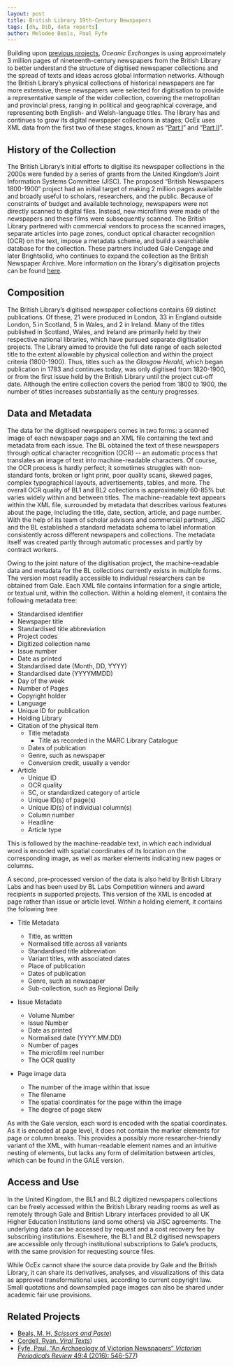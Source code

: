 ```yaml
---
layout: post
title: British Library 19th-Century Newspapers
tags: [dh, DiD, data reports]
author: Melodee Beals, Paul Fyfe
---
```

 
Building upon [previous projects](#related), *Oceanic Exchanges* is using approximately 3 million pages of nineteenth-century newspapers from the British Library to better understand the structure of digitised newspaper collections and the spread of texts and ideas across global information networks. Although the British Library’s physical collections of historical newspapers are far more extensive, these newspapers were selected for digitisation to provide a representative sample of the wider collection, covering the metropolitan and provincial press, ranging in political and geographical coverage, and representing both English- and Welsh-language titles. The library has and continues to grow its digital newspaper collections in stages; OcEx uses XML data from the first two of these stages, known as “[Part I](https://www.gale.com/c/british-library-newspapers-part-i)” and “[Part II](https://www.gale.com/c/british-library-newspapers-part-ii)”.

## History of the Collection

The British Library’s initial efforts to digitise its newspaper collections in the 2000s were funded by a series of grants from the United Kingdom’s Joint Information Systems Committee (JISC). The proposed “British Newspapers 1800-1900” project had an initial target of making 2 million pages available and broadly useful to scholars, researchers, and the public. Because of constraints of budget and available technology, newspapers were not directly scanned to digital files. Instead, new microfilms were made of the newspapers and these films were subsequently scanned. The British Library partnered with commercial vendors to process the scanned images, separate articles into page zones, conduct optical character recognition (OCR) on the text, impose a metadata scheme, and build a searchable database for the collection. These partners included Gale Cengage and later Brightsolid, who continues to expand the collection as the British Newspaper Archive. More information on the library's digitisation projects can be found [here](http://www.bl.uk/reshelp/findhelprestype/news/newspdigproj/index.html).

## Composition

The British Library’s digitised newspaper collections contains 69 distinct publications. Of these, 21 were produced in London, 33 in England outside London, 5 in Scotland, 5 in Wales, and 2 in Ireland. Many of the titles published in Scotland, Wales, and Ireland are primarily held by their respective national libraries, which have pursued separate digitisation projects. The Library aimed to provide the full date range of each selected title to the extent allowable by physical collection and within the project criteria (1800-1900). Thus, titles such as the *Glasgow Herald*, which began publication in 1783 and continues today, was only digitised from 1820-1900, or from the first issue held by the British Library until the project cut-off date. Although the entire collection covers the period from 1800 to 1900, the number of titles increases substantially as the century progresses.

## Data and Metadata
The data for the digitised newspapers comes in two forms: a scanned image of each newspaper page and an XML file containing the text and metadata from each issue. The BL obtained the text of these newspapers through optical character recognition (OCR) -- an automatic process that translates an image of text into machine-readable characters. Of course, the OCR process is hardly perfect; it sometimes struggles with non-standard fonts, broken or light print, poor quality scans, skewed pages, complex typographical layouts, advertisements, tables, and more. The overall OCR quality of BL1 and BL2 collections is approximately 60-85% but varies widely within and between titles. The machine-readable text appears within the XML file, surrounded by metadata that describes various features about the page, including the title, date, section, article, and page number. With the help of its team of scholar advisors and commercial partners, JISC and the BL established a standard metadata schema to label information consistently across different newspapers and collections. The metadata itself was created partly through automatic processes and partly by contract workers.

Owing to the joint nature of the digitisation project, the machine-readable data and metadata for the BL collections currently exists in multiple forms. The version most readily accessible to individual researchers can be obtained from Gale. Each XML file contains information for a single article, or textual unit, within the collection. Within a holding element, it contains the following metadata tree:

+ Standardised identifier
+ Newspaper title
+ Standardised title abbreviation
+ Project codes
+ Digitized collection name
+ Issue number
+ Date as printed
+ Standardised date (Month, DD, YYYY)
+ Standardised date (YYYYMMDD)
+ Day of the week
+ Number of Pages
+ Copyright holder
+ Language
+ Unique ID for publication
+ Holding Library
+ Citation of the physical item
    + Title metadata
        + Title as recorded in the MARC Library Catalogue
    + Dates of publication
    + Genre, such as newspaper
    + Conversion credit, usually a vendor
+ Article
    + Unique ID
    + OCR quality
    + SC, or standardized category of article
    + Unique ID(s) of page(s)
    + Unique ID(s) of individual column(s)
    + Column number
    + Headline
    + Article type

This is followed by the machine-readable text, in which each individual word is encoded with spatial coordinates of its location on the corresponding image, as well as marker elements indicating new pages or columns.

A second, pre-processed version of the data is also held by British Library Labs and has been used by BL Labs Competition winners and award recipients in supported projects. This version of the XML is encoded at page rather than issue or article level. Within a holding element, it contains the following tree

+ Title Metadata
  + Title, as written
  + Normalised title across all variants
  + Standardised title abbreviation
  + Variant titles, with associated dates
  + Place of publication
  + Dates of publication
  + Genre, such as newspaper
  + Sub-collection, such as Regional Daily

+ Issue Metadata
    + Volume Number
    + Issue Number
    + Date as printed
    + Normalised date (YYYY.MM.DD)
    + Number of pages
    + The microfilm reel number
    + The OCR quality

+ Page image data
    + The number of the image within that issue
    + The filename
    + The spatial coordinates for the page within the image
    + The degree of page skew

As with the Gale version, each word is encoded with the spatial coordinates. As it is encoded at page level, it does not contain the marker elements for page or column breaks. This provides a possibly more researcher-friendly variant of the XML, with human-readable element names and an intuitive nesting of elements, but lacks any form of delimitation between articles, which can be found in the GALE version.

## Access and Use

In the United Kingdom, the BL1 and BL2 digitized newspapers collections can be freely accessed within the British Library reading rooms as well as remotely through Gale and British Library interfaces provided to all UK Higher Education Institutions (and some others) via JISC agreements. The underlying data can be accessed by request and a cost recovery fee by subscribing institutions. Elsewhere, the BL1 and BL2 digitised newspapers are accessible only through institutional subscriptions to Gale’s products, with the same provision for requesting source files.

While OcEx cannot share the source data provide by Gale and the British Library, it can share its derivatives, analyses, and visualizations of this data as approved transformational uses, according to current copyright law. Small quotations and downsampled page images can also be shared under academic fair use provisions.

## <a name="related"></a>Related Projects
+ [Beals, M. H. *Scissors and Paste*](http://www.scissorsandpaste.net)) 
+ [Cordell, Ryan. *Viral Texts*](http://www.viraltexts.org))
+ [Fyfe, Paul. “An Archaeology of Victorian  Newspapers” *Victorian Periodicals Review* 49:4 (2016): 546-577](https://repository.lib.ncsu.edu/bitstream/handle/1840.20/33457/fyfe.newspaper.archaeology.VPR.pdf?sequence=1))
